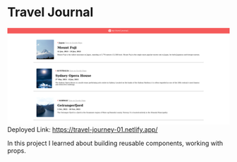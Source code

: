# Travel Journal
![ScrreenShot](./src/images/travel.png)
Deployed Link: https://travel-journey-01.netlify.app/

In this project I learned about building reusable components, working with props.